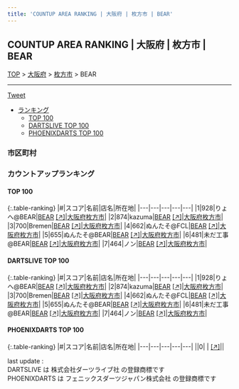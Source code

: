```yaml
---
title: 'COUNTUP AREA RANKING | 大阪府 | 枚方市 | BEAR'
---
```

## COUNTUP AREA RANKING | 大阪府 | 枚方市 | BEAR

[TOP](/darts/rank/) > [大阪府](/darts/rank/大阪府/) > [枚方市](/darts/rank/大阪府/枚方市/) > BEAR

___

<a href="https://twitter.com/share?ref_src=twsrc%5Etfw" data-text="COUNTUP AREA RANKING | 大阪府枚方市BEAR" class="twitter-share-button" data-hashtags="DARTSLIVE,PHOENIXDARTS,darts,ダーツ" data-show-count="false">Tweet</a>

* [ランキング](#カウントアップランキング)
    * [TOP 100](#top-100)
    * [DARTSLIVE TOP 100](#dartslive-top-100)
    * [PHOENIXDARTS TOP 100](#phoenixdarts-top-100)

### 市区町村

<ul>

</ul>

### カウントアップランキング

#### TOP 100



{:.table-ranking}
|#|スコア|名前|店名|所在地|
|---|---|---|---|---|
|1|928|<span class="rank-name-dl">りょへ@BEAR</span>|<a href="/darts/rank/shops/796aa9c1474f584e0d9b047a20a7ba1e.html">BEAR</a> <a href="https://search.dartslive.com/jp/shop/796aa9c1474f584e0d9b047a20a7ba1e">[↗]</a>|<a href="/darts/rank/大阪府/枚方市">大阪府枚方市</a>|
|2|874|<span class="rank-name-dl">kazuma</span>|<a href="/darts/rank/shops/796aa9c1474f584e0d9b047a20a7ba1e.html">BEAR</a> <a href="https://search.dartslive.com/jp/shop/796aa9c1474f584e0d9b047a20a7ba1e">[↗]</a>|<a href="/darts/rank/大阪府/枚方市">大阪府枚方市</a>|
|3|700|<span class="rank-name-dl">Bremen</span>|<a href="/darts/rank/shops/796aa9c1474f584e0d9b047a20a7ba1e.html">BEAR</a> <a href="https://search.dartslive.com/jp/shop/796aa9c1474f584e0d9b047a20a7ba1e">[↗]</a>|<a href="/darts/rank/大阪府/枚方市">大阪府枚方市</a>|
|4|662|<span class="rank-name-dl">ぬんたそ@FCL</span>|<a href="/darts/rank/shops/796aa9c1474f584e0d9b047a20a7ba1e.html">BEAR</a> <a href="https://search.dartslive.com/jp/shop/796aa9c1474f584e0d9b047a20a7ba1e">[↗]</a>|<a href="/darts/rank/大阪府/枚方市">大阪府枚方市</a>|
|5|655|<span class="rank-name-dl">ぬんたそ@BEAR</span>|<a href="/darts/rank/shops/796aa9c1474f584e0d9b047a20a7ba1e.html">BEAR</a> <a href="https://search.dartslive.com/jp/shop/796aa9c1474f584e0d9b047a20a7ba1e">[↗]</a>|<a href="/darts/rank/大阪府/枚方市">大阪府枚方市</a>|
|6|481|<span class="rank-name-dl">未だ工事@BEAR</span>|<a href="/darts/rank/shops/796aa9c1474f584e0d9b047a20a7ba1e.html">BEAR</a> <a href="https://search.dartslive.com/jp/shop/796aa9c1474f584e0d9b047a20a7ba1e">[↗]</a>|<a href="/darts/rank/大阪府/枚方市">大阪府枚方市</a>|
|7|464|<span class="rank-name-dl">ノン</span>|<a href="/darts/rank/shops/796aa9c1474f584e0d9b047a20a7ba1e.html">BEAR</a> <a href="https://search.dartslive.com/jp/shop/796aa9c1474f584e0d9b047a20a7ba1e">[↗]</a>|<a href="/darts/rank/大阪府/枚方市">大阪府枚方市</a>|


#### DARTSLIVE TOP 100



{:.table-ranking}
|#|スコア|名前|店名|所在地|
|---|---|---|---|---|
|1|928|<span class="rank-name-dl">りょへ@BEAR</span>|<a href="/darts/rank/shops/796aa9c1474f584e0d9b047a20a7ba1e.html">BEAR</a> <a href="https://search.dartslive.com/jp/shop/796aa9c1474f584e0d9b047a20a7ba1e">[↗]</a>|<a href="/darts/rank/大阪府/枚方市">大阪府枚方市</a>|
|2|874|<span class="rank-name-dl">kazuma</span>|<a href="/darts/rank/shops/796aa9c1474f584e0d9b047a20a7ba1e.html">BEAR</a> <a href="https://search.dartslive.com/jp/shop/796aa9c1474f584e0d9b047a20a7ba1e">[↗]</a>|<a href="/darts/rank/大阪府/枚方市">大阪府枚方市</a>|
|3|700|<span class="rank-name-dl">Bremen</span>|<a href="/darts/rank/shops/796aa9c1474f584e0d9b047a20a7ba1e.html">BEAR</a> <a href="https://search.dartslive.com/jp/shop/796aa9c1474f584e0d9b047a20a7ba1e">[↗]</a>|<a href="/darts/rank/大阪府/枚方市">大阪府枚方市</a>|
|4|662|<span class="rank-name-dl">ぬんたそ@FCL</span>|<a href="/darts/rank/shops/796aa9c1474f584e0d9b047a20a7ba1e.html">BEAR</a> <a href="https://search.dartslive.com/jp/shop/796aa9c1474f584e0d9b047a20a7ba1e">[↗]</a>|<a href="/darts/rank/大阪府/枚方市">大阪府枚方市</a>|
|5|655|<span class="rank-name-dl">ぬんたそ@BEAR</span>|<a href="/darts/rank/shops/796aa9c1474f584e0d9b047a20a7ba1e.html">BEAR</a> <a href="https://search.dartslive.com/jp/shop/796aa9c1474f584e0d9b047a20a7ba1e">[↗]</a>|<a href="/darts/rank/大阪府/枚方市">大阪府枚方市</a>|
|6|481|<span class="rank-name-dl">未だ工事@BEAR</span>|<a href="/darts/rank/shops/796aa9c1474f584e0d9b047a20a7ba1e.html">BEAR</a> <a href="https://search.dartslive.com/jp/shop/796aa9c1474f584e0d9b047a20a7ba1e">[↗]</a>|<a href="/darts/rank/大阪府/枚方市">大阪府枚方市</a>|
|7|464|<span class="rank-name-dl">ノン</span>|<a href="/darts/rank/shops/796aa9c1474f584e0d9b047a20a7ba1e.html">BEAR</a> <a href="https://search.dartslive.com/jp/shop/796aa9c1474f584e0d9b047a20a7ba1e">[↗]</a>|<a href="/darts/rank/大阪府/枚方市">大阪府枚方市</a>|


#### PHOENIXDARTS TOP 100



{:.table-ranking}
|#|スコア|名前|店名|所在地|
|---|---|---|---|---|
||0|<span class="rank-name-dl"> </span>|<a href="/darts/rank/shops/.html"></a> <a href="">[↗]</a>|<a href="/darts/rank//"></a>|


<div class="footer border-top border-gray-light mt-5 pt-3 text-right text-gray">
    last update : <span style="font-weight: italic" id="foot_last_modified"></span><br />
    DARTSLIVE は 株式会社ダーツライブ社 の登録商標です<br />
    PHOENIXDARTS は フェニックスダーツジャパン株式会社 の登録商標です<br />
</div>

<script src="https://cdnjs.cloudflare.com/ajax/libs/jquery.tablesorter/2.31.3/js/jquery.tablesorter.min.js" integrity="sha512-qzgd5cYSZcosqpzpn7zF2ZId8f/8CHmFKZ8j7mU4OUXTNRd5g+ZHBPsgKEwoqxCtdQvExE5LprwwPAgoicguNg==" crossorigin="anonymous" referrerpolicy="no-referrer"></script>
<link rel="stylesheet" href="https://cdnjs.cloudflare.com/ajax/libs/jquery.tablesorter/2.31.3/css/theme.default.min.css" integrity="sha512-wghhOJkjQX0Lh3NSWvNKeZ0ZpNn+SPVXX1Qyc9OCaogADktxrBiBdKGDoqVUOyhStvMBmJQ8ZdMHiR3wuEq8+w==" crossorigin="anonymous" referrerpolicy="no-referrer" />
<script>
$(function() {
    $(".table-ranking").tablesorter({sortList:[[0, 0]]});
    $("#foot_last_modified").text(formatDate(new Date(document.lastModified), 'yyyy-MM-dd HH:mm:ss'));
});
</script>

<script async src="https://platform.twitter.com/widgets.js" charset="utf-8"></script>